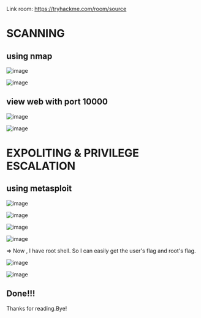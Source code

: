 Link room: https://tryhackme.com/room/source
# SCANNING
## using nmap
![image](https://github.com/nguyenngocdung18/tryhackme/assets/134156226/242d4b11-ea8d-4a5d-8431-90fa81c496c4)

![image](https://github.com/nguyenngocdung18/tryhackme/assets/134156226/0c0f8eec-d845-443e-8c66-2c15a2c8227c)

## view web with port 10000
![image](https://github.com/nguyenngocdung18/tryhackme/assets/134156226/b028a94e-541e-4651-86d4-3edca4ad79e0)

![image](https://github.com/nguyenngocdung18/tryhackme/assets/134156226/d1d821fc-fe3e-40bf-a6d9-fed2fc3f88ef)

# EXPOLITING & PRIVILEGE ESCALATION
## using metasploit
![image](https://github.com/nguyenngocdung18/tryhackme/assets/134156226/fe97be2d-d094-43f4-80ad-b07b7c0a6b21)

![image](https://github.com/nguyenngocdung18/tryhackme/assets/134156226/25a00955-ab80-42c0-a84a-5bce7ae83ce1)

![image](https://github.com/nguyenngocdung18/tryhackme/assets/134156226/e3f5e557-3f50-4436-8299-ad0d90534c29)

![image](https://github.com/nguyenngocdung18/tryhackme/assets/134156226/9b3b72e7-f888-4ac9-a68a-556f6a625b12)

=> Now , I have root shell. So I can easily get the user's flag and root's flag. 

![image](https://github.com/nguyenngocdung18/tryhackme/assets/134156226/852aefea-7dd5-40aa-b10e-400e24bfafb5)

![image](https://github.com/nguyenngocdung18/tryhackme/assets/134156226/f59409de-7a4b-49de-8f47-123bc3e63f6f)

## Done!!!
Thanks for reading.Bye!
